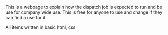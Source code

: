 This is a webpage to explain how the dispatch job is expected to run and be use for company wide use.  This is free for anyone to use and change if they can find a use for it.

All items written in basic html, css


